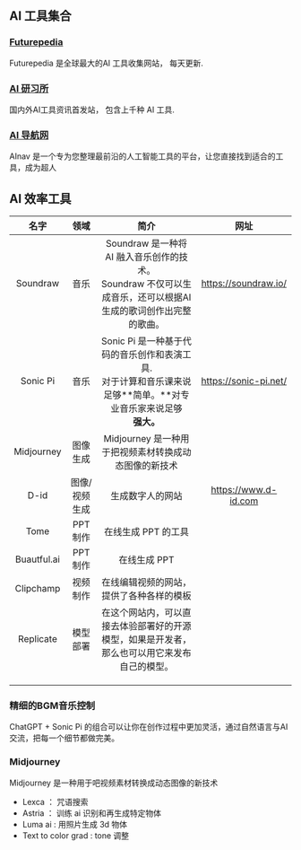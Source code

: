 ## AI 工具集合

### [Futurepedia](https://www.futurepedia.io/)

Futurepedia 是全球最大的AI 工具收集网站， 每天更新.

### [AI 研习所](https://www.aiyjs.com/)

国内外AI工具资讯首发站， 包含上千种 AI 工具.

### [AI 导航网](https://www.ainav.cn/)

AInav 是一个专为您整理最前沿的人工智能工具的平台，让您直接找到适合的工具，成为超人

##  AI 效率工具

|    名字     |     领域      |                             简介                             |         网址          |
| :---------: | :-----------: | :----------------------------------------------------------: | :-------------------: |
|  Soundraw   |     音乐      | Soundraw 是一种将 AI 融入音乐创作的技术。<br />Soundraw 不仅可以生成音乐，还可以根据AI 生成的歌词创作出完整的歌曲。 | https://soundraw.io/  |
|  Sonic Pi   |     音乐      | Sonic Pi 是一种基于代码的音乐创作和表演工具.<br />对于计算和音乐课来说足够**简单。**对专业音乐家来说足够<br/>**强大。** | https://sonic-pi.net/ |
| Midjourney  |   图像生成    |    Midjourney 是一种用于把视频素材转换成动态图像的新技术     |                       |
|    D-id     | 图像/视频生成 |                       生成数字人的网站                       | https://www.d-id.com  |
|    Tome     |   PPT 制作    |                     在线生成 PPT 的工具                      |                       |
| Buautful.ai |   PPT 制作    |                         在线生成 PPT                         |                       |
|  Clipchamp  |   视频制作    |           在线编辑视频的网站，提供了各种各样的模板           |                       |
|  Replicate  |   模型部署    | 在这个网站内，可以直接去体验部署好的开源模型，如果是开发者，那么也可以用它来发布自己的模型。 |                       |
|             |               |                                                              |                       |
|             |               |                                                              |                       |
|             |               |                                                              |                       |

### 精细的BGM音乐控制

ChatGPT + Sonic Pi 的组合可以让你在创作过程中更加灵活，通过自然语言与AI 交流，把每一个细节都做完美。

### Midjourney

Midjourney 是一种用于吧视频素材转换成动态图像的新技术

- Lexca ： 咒语搜索
- Astria ： 训练 ai 识别和再生成特定物体
- Luma ai :  用照片生成 3d 物体
- Text to color grad : tone 调整